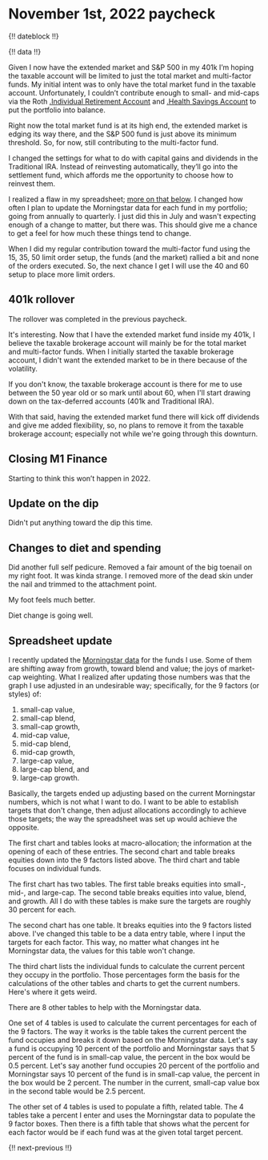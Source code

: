 # November 1st, 2022 paycheck

{!! dateblock !!}

{!! data !!}

Given I now have the extended market and S&P 500 in my 401k I’m hoping the taxable account will be limited to just the total market and multi-factor funds. My initial intent was to only have the total market fund in the taxable account. Unfortunately, I couldn’t contribute enough to small- and mid-caps via the Roth [.Individual Retirement Account](IRA) and [.Health Savings Account](HSA) to put the portfolio into balance.

Right now the total market fund is at its high end, the extended market is edging its way there, and the S&P 500 fund is just above its minimum threshold. So, for now, still contributing to the multi-factor fund.

I changed the settings for what to do with capital gains and dividends in the Traditional IRA. Instead of reinvesting automatically, they’ll go into the settlement fund, which affords me the opportunity to choose how to reinvest them. 

I realized a flaw in my spreadsheet; [more on that below](#spreadsheet-update). I changed how often I plan to update the Morningstar data for each fund in my portfolio; going from annually to quarterly. I just did this in July and wasn't expecting enough of a change to matter, but there was. This should give me a chance to get a feel for how much these things tend to change.

When I did my regular contribution toward the multi-factor fund using the 15, 35, 50 limit order setup, the funds (and the market) rallied a bit and none of the orders executed. So, the next chance I get I will use the 40 and 60 setup to place more limit orders.

## 401k rollover

The rollover was completed in the previous paycheck. 

It's interesting. Now that I have the extended market fund inside my 401k, I believe the taxable brokerage account will mainly be for the total market and multi-factor funds. When I initially started the taxable brokerage account, I didn't want the extended market to be in there because of the volatility.

If you don't know, the taxable brokerage account is there for me to use between the 50 year old or so mark until about 60, when I'll start drawing down on the tax-deferred accounts (401k and Traditional IRA).

With that said, having the extended market fund there will kick off dividends and give me added flexibility, so, no plans to remove it from the taxable brokerage account; especially not while we're going through this downturn. 

## Closing M1 Finance

Starting to think this won’t happen in 2022.

## Update on the dip

Didn't put anything toward the dip this time.

## Changes to diet and spending

Did another full self pedicure. Removed a fair amount of the big toenail on my right foot. It was kinda strange. I removed more of the dead skin under the nail and trimmed to the attachment point. 

My foot feels much better. 

Diet change is going well.

## Spreadsheet update

I recently updated the [Morningstar data](https://www.morningstar.com) for the funds I use. Some of them are shifting away from growth, toward blend and value; the joys of market-cap weighting. What I realized after updating those numbers was that the graph I use adjusted in an undesirable way; specifically, for the 9 factors (or styles) of:

1. small-cap value,
2. small-cap blend,
3. small-cap growth,
4. mid-cap value,
5. mid-cap blend,
6. mid-cap growth,
7. large-cap value,
8. large-cap blend, and
9. large-cap growth.

Basically, the targets ended up adjusting based on the current Morningstar numbers, which is not what I want to do. I want to be able to establish targets that don't change, then adjust allocations accordingly to achieve those targets; the way the spreadsheet was set up would achieve the opposite.

The first chart and tables looks at macro-allocation; the information at the opening of each of these entries. The second chart and table breaks equities down into the 9 factors listed above. The third chart and table focuses on individual funds.

The first chart has two tables. The first table breaks equities into small-, mid-, and large-cap. The second table breaks equities into value, blend, and growth. All I do with these tables is make sure the targets are roughly 30 percent for each.

The second chart has one table. It breaks equities into the 9 factors listed above. I've changed this table to be a data entry table, where I input the targets for each factor. This way, no matter what changes int he Morningstar data, the values for this table won't change.

The third chart lists the individual funds to calculate the current percent they occupy in the portfolio. Those percentages form the basis for the calculations of the other tables and charts to get the current numbers. Here's where it gets weird.

There are 8 other tables to help with the Morningstar data. 

One set of 4 tables is used to calculate the current percentages for each of the 9 factors. The way it works is the table takes the current percent the fund occupies and breaks it down based on the Morningstar data. Let's say a fund is occupying 10 percent of the portfolio and Morningstar says that 5 percent of the fund is in small-cap value, the percent in the box would be 0.5 percent. Let's say another fund occupies 20 percent of the portfolio and Morningstar says 10 percent of the fund is in small-cap value, the percent in the box would be 2 percent. The number in the current, small-cap value box in the second table would be 2.5 percent.

The other set of 4 tables is used to populate a fifth, related table. The 4 tables take a percent I enter and uses the Morningstar data to populate the 9 factor boxes. Then there is a fifth table that shows what the percent for each factor would be if each fund was at the given total target percent. 

{!! next-previous !!}
